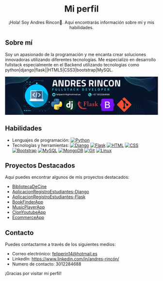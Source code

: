 <h1 align="center">
  <b>Mi perfil</b>
</h1>

<p align="center">
    ¡Hola! Soy Andres Rincon👋. Aquí encontrarás información sobre mí y mis habilidades.
</p>

## Sobre mí

Soy un apasionado de la programación y me encanta crear soluciones innovadoras utilizando diferentes tecnologías. Me especializo en desarrollo fullstack especialmente en el Backend utilizando tecnologias como python|django|flask||HTML5|CSS3|bootstrap|MySQL.

![Banner](<BANNER PERFIL PROFESIONAL.png>)

## Habilidades

- Lenguajes de programación: [![Python](https://img.shields.io/badge/Python-FFD43B?style=for-the-badge&logo=python&logoColor=blue)]()
- Tecnologías y herramientas: [![Django](https://img.shields.io/badge/Django-092E20?style=for-the-badge&logo=django&logoColor=green)]()
[![Flask](https://img.shields.io/badge/Flask-000000?style=for-the-badge&logo=flask&logoColor=white)]()
[![HTML](https://img.shields.io/badge/HTML5-E34F26?style=for-the-badge&logo=html5&logoColor=white)]()
[![CSS](https://img.shields.io/badge/CSS3-1572B6?style=for-the-badge&logo=css3&logoColor=white)]()
[![Bootstrap](https://img.shields.io/badge/Bootstrap-563D7C?style=for-the-badge&logo=bootstrap&logoColor=white)]()
[![MySQL](https://img.shields.io/badge/MySQL-005C84?style=for-the-badge&logo=mysql&logoColor=white)]()
[![MongoDB](https://img.shields.io/badge/MongoDB-4EA94B?style=for-the-badge&logo=mongodb&logoColor=white)]()
[![Git](https://img.shields.io/badge/GIT-E44C30?style=for-the-badge&logo=git&logoColor=white)]()
[![Linux](https://img.shields.io/badge/Linux-FCC624?style=for-the-badge&logo=linux&logoColor=black)]()

## Proyectos Destacados

Aquí puedes encontrar algunos de mis proyectos destacados:

- [BibliotecaDeCine](https://github.com/andresfr1409/BibliotecaDeCine)
- [AplicacionRegistroEstudiantes-Django](https://github.com/andresfr1409/AplicacionRegistroEstudiantes-django.git)
- [AplicacionRegistroEstudiantes-Flask](https://github.com/andresfr1409/AplicacionRegistroEstudiantes-flask.git)
- [BookFinderApp](https://github.com/andresfr1409/BookFinderApp.git)
- [MusicPlayerApp](https://github.com/andresfr1409/Music-Player-App.git)
- [ClonYoutubeApp](https://github.com/andresfr1409/ClonYoutubeApp.git)
- [EcommerceApp](https://github.com/andresfr1409/Ecommerce-App.git)
## Contacto

Puedes contactarme a través de los siguientes medios:

- Correo electrónico: feliperin14@hotmail.es
- LinkedIn: https://www.linkedin.com/in/andres-rincón/
- Numero de contacto: 3012284688

¡Gracias por visitar mi perfil!
